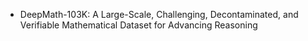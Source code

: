 - DeepMath-103K: A Large-Scale, Challenging, Decontaminated, and Verifiable Mathematical Dataset for Advancing Reasoning
